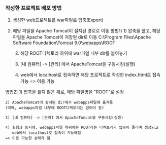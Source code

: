 ### 작성한 프로젝트 배포 방법

1. 생성한 web프로젝트를 war파일로 압축(Export)

2. 해당 파일을 Apache Tomcat이 설치된 경로로 이동
방법1) 	1) 압축을 풀고, 해당 파일을 Apache Tomcat이 저장된 dir로 이동
	C:\Program Files\Apache Software Foundation\Tomcat 9.0\webapps\ROOT

	2) 해당 ROOT디렉토리 하위에 war파일 내부 dir를 붙여놓기

	3) [내 컴퓨터] -> [관리] 에서 ApacheTomcat을 구동시킴(실행)

	4) web에서 localhost로 접속하면 해당 프로젝트로 작성한 index.html로 접속 가능
	=> 이용 가능

방법2) 	1) 압축을 풀지 않은 채로, 해당 파일명을 "ROOT"로 설정

	2) ApacheTomcat이 설치된 dir에서 webapps파일에 옮겨둠
	(이때, webapps파일 내부에 ROOT디렉토리는 없어야 함)

	3) [내 컴퓨터] -> [관리] 에서 ApacheTomcat을 구동시킴(실행)
	
	4) 실행과 동시에, webapps파일 하위에는 ROOT라는 디렉토리가 압축이 풀리며 생성되고
	   web에서 localhost로 접속이 가능해짐
	=> 이용 가능한 상태가 됨